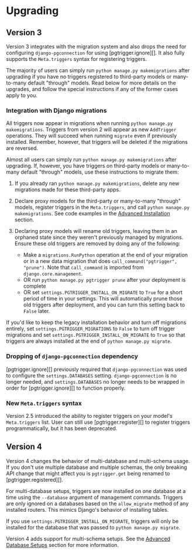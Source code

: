 # Upgrading

## Version 3

Version 3 integrates with the migration system and also drops the need for configuring `django-pgconnection` for using [pgtrigger.ignore][]. It also fully supports the `Meta.triggers` syntax for registering triggers.

The majority of users can simply run `python manage.py makemigrations` after upgrading if you have no triggers registered to third-party models or many-to-many default "through" models. Read below for more details on the upgrades, and follow the special instructions if any of the former cases apply to you.

### Integration with Django migrations

All triggers now appear in migrations when running `python manage.py makemigrations`. Triggers from version 2 will appear as new `AddTrigger` operations. They will succeed when running `migrate` even if previously installed. Remember, however, that triggers will be deleted if the migrations are reversed.

Almost all users can simply run `python manage.py makemigrations` after upgrading. If, however, you have triggers on third-party models or many-to-many default "through" models, use these instructions to migrate them:

1. If you already ran `python manage.py makemigrations`, delete any new migrations made for these third-party apps.
2. Declare proxy models for the third-party or many-to-many "through" models, register triggers in the `Meta.triggers`, and call `python manage.py makemigrations`. See code examples in the [Advanced Installation](advanced_installation.md) section.
3. Declaring proxy models will rename old triggers, leaving them in an orphaned state since they weren't previously managed by migrations. Ensure these old triggers are removed by doing any of the following:

    - Make a `migrations.RunPython` operation at the end of your migration or in a new data migration that does `call_command("pgtrigger", "prune")`. Note that `call_command` is imported from `django.core.management`.
    - OR run `python manage.py pgtrigger prune` after your deployment is complete
    - OR set `settings.PGTRIGGER_INSTALL_ON_MIGRATE` to `True` for a short period of time in your settings. This will automatically prune those old triggers after deployment, and you can turn this setting back to `False` later.

If you'd like to keep the legacy installation behavior and turn off migrations entirely, set `settings.PGTRIGGER_MIGRATIONS` to `False` to turn off trigger migrations and set `settings.PGTRIGGER_INSTALL_ON_MIGRATE` to `True` so that triggers are always installed at the end of `python manage.py migrate`.

### Dropping of `django-pgconnection` dependency

[pgtrigger.ignore][] previously required that `django-pgconnection` was used to configure the `settings.DATABASES` setting. `django-pgconnection` is no longer needed, and `settings.DATABASES` no longer needs to be wrapped in order
for [pgtrigger.ignore][] to function properly.

### New `Meta.triggers` syntax

Version 2.5 introduced the ability to register triggers on your model's `Meta.triggers` list. User can still use [pgtrigger.register][] to register triggers programmatically, but it has been deprecated.

## Version 4

Version 4 changes the behavior of multi-database and multi-schema usage. If you don't use multiple database and multiple schemas, the only breaking API change that might affect you is `pgtrigger.get` being renamed to [pgtrigger.registered][].

For multi-database setups, triggers are now installed on one database at a time using the `--database` argument of management commands. Triggers are only ignored on a databases based on the `allow_migrate` method of any installed routers. This mimics Django's behavior of installing tables.

If you use `settings.PGTRIGGER_INSTALL_ON_MIGRATE`, triggers will only be installed for the database that was passed to `python manage.py migrate`.

Version 4 adds support for multi-schema setups. See the [Advanced Database Setups](advanced_db.md) section for more information.

